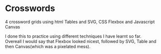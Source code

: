 # Crosswords
4 crossword grids using html Tables and SVG, CSS Flexbox and Javascript Canvas

I done this to practice using different techniques I have learnt so far.
Overeall I would say that Flexbox looked nicest, followed by SVG, Table and then Canvas(which was a pixelated mess).
